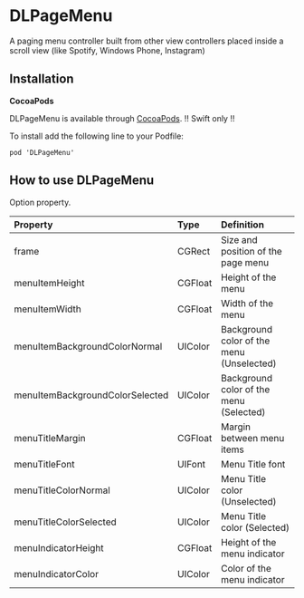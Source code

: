 # DLPageMenu
A paging menu controller built from other view controllers placed inside a scroll view (like Spotify, Windows Phone, Instagram)

## Installation

**CocoaPods**

DLPageMenu is available through [CocoaPods](http://cocoapods.org). !! Swift only !!

To install add the following line to your Podfile:

    pod 'DLPageMenu'

## How to use DLPageMenu

Option property.

| Property | Type | Definition |
|:-----------|:------------|:------------|
| frame | CGRect | Size and position of the page menu |
| menuItemHeight | CGFloat | Height of the menu |
| menuItemWidth | CGFloat | Width of the menu |
| menuItemBackgroundColorNormal | UIColor | Background color of the menu (Unselected) |
| menuItemBackgroundColorSelected | UIColor | Background color of the menu (Selected) |
| menuTitleMargin | CGFloat | Margin between menu items |
| menuTitleFont | UIFont | Menu Title font |
| menuTitleColorNormal | UIColor | Menu Title color (Unselected)  |
| menuTitleColorSelected | UIColor | Menu Title color (Selected)  |
| menuIndicatorHeight | CGFloat | Height of the menu indicator  |
| menuIndicatorColor | UIColor | Color of the menu indicator  |
